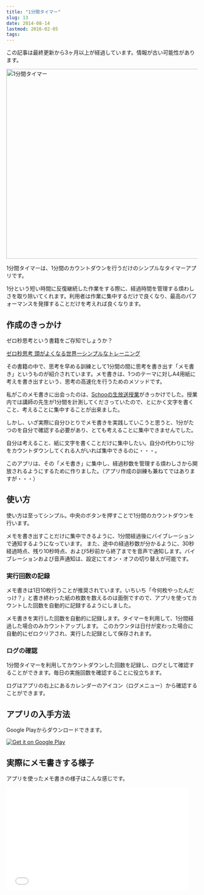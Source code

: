 ```yaml
---
title: "1分間タイマー"
slug: 13
date: 2014-08-14
lastmod: 2016-02-05
tags: 
---
```


<div id="wppda_alert">この記事は最終更新から3ヶ月以上が経過しています。情報が古い可能性があります。</div><p><img src="https://android.gcreate.jp/wp-content/uploads/2014/08/P9052391-Edit-ja.jpg" alt="1分間タイマー" width="1024" height="500" class="size-full wp-image-53" srcset="https://android.gcreate.jp/wp-content/uploads/2014/08/P9052391-Edit-ja.jpg 1024w, https://android.gcreate.jp/wp-content/uploads/2014/08/P9052391-Edit-ja-300x146.jpg 300w" sizes="(max-width: 1024px) 100vw, 1024px" /></p>
<p>1分間タイマーは、1分間のカウントダウンを行うだけのシンプルなタイマーアプリです。</p>
<p>1分という短い時間に反復継続した作業をする際に、経過時間を管理する煩わしさを取り除いてくれます。利用者は作業に集中するだけで良くなり、最高のパフォーマンスを発揮することだけを考えれば良くなります。</p>
<h2>作成のきっかけ</h2>
<p>ゼロ秒思考という書籍をご存知でしょうか？</p>
<div data-role="amazonjs" data-asin="447802099X" data-locale="JP" data-tmpl="" data-img-size="" class="asin_447802099X_JP_ amazonjs_item"><div class="amazonjs_indicator"><span class="amazonjs_indicator_img"></span><a class="amazonjs_indicator_title" href="#">ゼロ秒思考  頭がよくなる世界一シンプルなトレーニング</a><span class="amazonjs_indicator_footer"></span></div></div>
<p>その書籍の中で、思考を早める訓練として1分間の間に思考を書き出す「メモ書き」というものが紹介されています。メモ書きは、1つのテーマに対しA4用紙に考えを書き出すという、思考の高速化を行うためのメソッドです。</p>
<p>私がこのメモ書きに出会ったのは、<a href="https://schoo.jp/class/661">Schooの生放送授業</a>がきっかけでした。授業内では講師の先生が1分間を計測してくださっていたので、とにかく文字を書くこと、考えることに集中することが出来ました。</p>
<p>しかし、いざ実際に自分ひとりでメモ書きを実践していこうと思うと、1分がたつのを自分で確認する必要があり、とても考えることに集中できませんでした。</p>
<p>自分は考えること、紙に文字を書くことだけに集中したい。自分の代わりに1分をカウントダウンしてくれる人がいれば集中できるのに・・・。</p>
<p>このアプリは、その「メモ書き」に集中し、経過秒数を管理する煩わしさから開放されるようにするために作りました。（アプリ作成の訓練も兼ねてではありますが・・・）</p>
<h2>使い方</h2>
<p>使い方は至ってシンプル。中央のボタンを押すことで1分間のカウントダウンを行います。</p>
<p>メモを書き出すことだけに集中できるように、1分間経過後にバイブレーションで通知するようになっています。 また、途中の経過秒数が分かるように、30秒経過時点、残り10秒時点、および5秒前から終了までを音声で通知します。バイブレーションおよび音声通知は、設定にてオン・オフの切り替えが可能です。</p>
<h3>実行回数の記録</h3>
<p>メモ書きは1日10枚行うことが推奨されています。いちいち「今何枚やったんだっけ？」と書き終わった紙の枚数を数えるのは面倒ですので、アプリを使ってカウントした回数を自動的に記録するようにしました。</p>
<p>メモ書きを実行した回数を自動的に記録します。タイマーを利用して、1分間経過した場合のみカウントアップします。 このカウンタは日付が変わった場合に自動的にゼロクリアされ、実行した記録として保存されます。</p>
<h3>ログの確認</h3>
<p>1分間タイマーを利用してカウントダウンした回数を記録し、ログとして確認することができます。毎日の実施回数を確認することに役立ちます。</p>
<p>ログはアプリの右上にあるカレンダーのアイコン（ログメニュー）から確認することができます。</p>
<h2>アプリの入手方法</h2>
<p>Google Playからダウンロードできます。</p>
<p><a href="https://play.google.com/store/apps/details?id=jp.gen.gcreate.zerosecondthinking.app"><img alt="Get it on Google Play" src="https://play.google.com/intl/en_us/badges/images/generic/en-play-badge.png" /></a></p>
<h2>実際にメモ書きする様子</h2>
<p>アプリを使ったメモ書きの様子はこんな感じです。</p>
<p><iframe width="480" height="270" src="//www.youtube.com/embed/kkNcZ7Jkyxc" frameborder="0" allowfullscreen></iframe></p>

  
